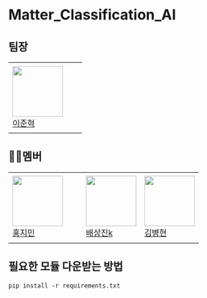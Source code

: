 # Matter_Classification_AI


## 팀장
<table>
  <tr height="140px">
    <td width="130px">
      <a href="https://github.com/beejh02"><img height="100px" width="100px" src="https://avatars.githubusercontent.com/u/91623756?v=4"></a>
      <br>
      <a href="https://github.com/beejh02">이준혁</a>
    </td>
  </tr>
</table>


## 🙋‍♂️멤버
<table>
  <tr height="140px">
    <td width="130px">
      <a href="https://github.com/lunatic280"><img height="100px" width="100px" src="https://avatars.githubusercontent.com/u/82097844?v=4"></a>
      <br>
      <a href="https://github.com/lunatic280">홍지민</a>
    </td>
    <td>
      <a href="https://github.com/haemul"><img height="100px" width="100px" src="https://avatars.githubusercontent.com/u/91894303?v=4"></a>
      <br>
      <a href="https://github.com/haemul">배상진k</a>
    </td>
    <td>
      <a href="https://github.com/kimbyounghyun"><img height="100px" width="100px" src="https://avatars.githubusercontent.com/u/82097856?v=4"></a>
      <br>
      <a href="https://github.com/kimbyounghyun">김병현</a>
    </td>
  </tr>
</table>


## 필요한 모듈 다운받는 방법
```
pip install -r requirements.txt
```
